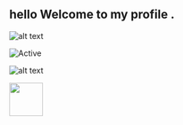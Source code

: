 ##  hello  Welcome to my profile .

![alt text](https://i.pinimg.com/originals/69/8a/03/698a03c9101487ecd2bdf4c5f2225df9.gif)



![Active](https://img.shields.io/badge/%F0%9F%8C%8E-French%20%2F%20-9cf)

![alt text](https://i.imgur.com/4M7IWwP.gif)


<a href="https://discord.gg/TkCcSu2"><img src="https://upload.wikimedia.org/wikipedia/fr/thumb/0/05/Discord.svg/1200px-Discord.svg.png" width="60"></a>  
